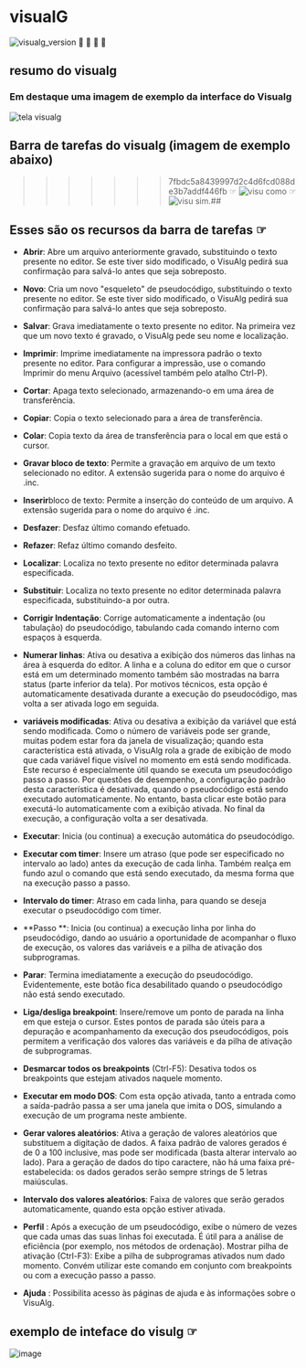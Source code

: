 # visualG
![visualg_version](https://img.shields.io/badge/visualg-3.0-brightgreen.svg) 🙌 🦕 🤠 🦖

## resumo do visualg

### **Em destaque uma imagem de exemplo da interface do Visualg** 
![tela visualg](https://user-images.githubusercontent.com/52284136/60517191-9e475780-9cb5-11e9-8838-4104d3840d11.png)
##  Barra de tarefas do visualg (imagem de exemplo abaixo)
>>>>>>> 7fbdc5a8439997d2c4d6fcd088de3b7addf446fb
 ☞ ![visu como](https://user-images.githubusercontent.com/52284136/60517222-ac957380-9cb5-11e9-90d9-5bb5d7434159.png)
 ☞ ![visu sim](https://user-images.githubusercontent.com/52284136/60517240-b0c19100-9cb5-11e9-9eeb-babb33d8694f.png).##
   
## Esses são os recursos da barra de tarefas ☞

- **Abrir**: Abre um arquivo anteriormente gravado, substituindo o texto presente no editor. Se este tiver sido
modificado, o VisuAlg pedirá sua confirmação para salvá-lo antes que seja sobreposto.

- **Novo**: Cria um novo "esqueleto" de pseudocódigo, substituindo o texto presente no editor. Se este tiver sido
modificado, o VisuAlg pedirá sua confirmação para salvá-lo antes que seja sobreposto.

- **Salvar**: Grava imediatamente o texto presente no editor. Na primeira vez que um novo texto é gravado, o
VisuAlg pede seu nome e localização.

- **Imprimir**: Imprime imediatamente na impressora padrão o texto presente no editor. Para configurar a impressão, use o comando Imprimir do menu Arquivo (acessível também pelo atalho Ctrl-P).

- **Cortar**: Apaga texto selecionado, armazenando-o em uma área de transferência.

- **Copiar**: Copia o texto selecionado para a área de transferência.

- **Colar**: Copia texto da área de transferência para o local em que está o cursor.

- **Gravar bloco de texto**: Permite a gravação em arquivo de um texto selecionado no editor. A extensão sugerida para o nome do arquivo é .inc.

- **Inserir**bloco de texto: Permite a inserção do conteúdo de um arquivo. A extensão sugerida para o nome do arquivo é .inc.

- **Desfazer**: Desfaz último comando efetuado.

- **Refazer**: Refaz último comando desfeito.

- **Localizar**: Localiza no texto presente no editor determinada palavra especificada.

- **Substituir**: Localiza no texto presente no editor determinada palavra especificada, substituindo-a por outra.

- **Corrigir Indentação**: Corrige automaticamente a indentação (ou tabulação) do pseudocódigo, tabulando cada comando interno com espaços à esquerda.

- **Numerar linhas**: Ativa ou desativa a exibição dos números das linhas na área à esquerda do editor. A linha e a coluna do editor em que o cursor está em um determinado momento também são mostradas na barra   status (parte inferior da tela). Por motivos técnicos, esta opção é automaticamente desativada durante a execução do pseudocódigo, mas volta a ser ativada logo em seguida.

- **variáveis modificadas**: Ativa ou desativa a exibição da variável que está sendo modificada. Como o número de variáveis pode ser grande, muitas podem estar fora da janela de visualização; quando esta característica está ativada, o VisuAlg rola a grade de exibição de modo que cada variável fique visível no momento em está sendo modificada. Este recurso é especialmente útil quando se executa um pseudocódigo passo a passo. Por questões de desempenho, a configuração padrão desta característica é desativada, quando o pseudocódigo está sendo executado automaticamente. No entanto, basta clicar este botão para executá-lo automaticamente com a exibição ativada. No final da execução, a configuração volta a ser desativada.

- **Executar**: Inicia (ou continua) a execução automática do pseudocódigo.
- **Executar com timer**: Insere um atraso (que pode ser especificado no intervalo ao lado) antes da execução de cada linha. Também realça em fundo azul o comando que está sendo executado, da mesma forma que na execução passo a passo.
- **Intervalo do timer**: Atraso em cada linha, para quando se deseja executar o pseudocódigo com timer.
- **Passo **: Inicia (ou continua) a execução linha por linha do pseudocódigo, dando ao usuário a oportunidade de acompanhar o fluxo de execução, os valores das variáveis e a pilha de ativação dos subprogramas.
- **Parar**: Termina imediatamente a execução do pseudocódigo. Evidentemente, este botão fica desabilitado quando o pseudocódigo não está sendo executado.
- **Liga/desliga breakpoint**: Insere/remove um ponto de parada na linha em que esteja o cursor. Estes pontos de parada são úteis para a depuração e acompanhamento da execução dos pseudocódigos, pois permitem a verificação dos valores das variáveis e da pilha de ativação de subprogramas.
- **Desmarcar todos os breakpoints** (Ctrl-F5): Desativa todos os breakpoints que estejam ativados naquele momento.
- **Executar em modo DOS**: Com esta opção ativada, tanto a entrada como a saída-padrão passa a ser uma janela que imita o DOS, simulando a execução de um programa neste ambiente.
- **Gerar valores aleatórios**: Ativa a geração de valores aleatórios que substituem a digitação de dados. A faixa padrão de valores gerados é de 0 a 100 inclusive, mas pode ser modificada (basta alterar intervalo ao lado). Para a geração de dados do tipo caractere, não há uma faixa pré-estabelecida: os dados gerados serão sempre strings de 5 letras maiúsculas.
- **Intervalo dos valores aleatórios**: Faixa de valores que serão gerados automaticamente, quando esta opção estiver ativada.
- **Perfil** : Após a execução de um pseudocódigo, exibe o número de vezes que cada umas das suas linhas foi executada. É útil para a análise de eficiência (por exemplo, nos métodos de ordenação). Mostrar pilha de ativação (Ctrl-F3): Exibe a pilha de subprogramas ativados num dado momento. Convém utilizar este comando em conjunto com breakpoints ou com a execução passo a passo.
- **Ajuda** : Possibilita acesso às páginas de ajuda e às informações sobre o VisuAlg.

## exemplo de inteface do visulg ☞

![image](https://user-images.githubusercontent.com/52284136/61215824-44498780-a6e2-11e9-83fb-eaeafc5c93bd.png)
 

